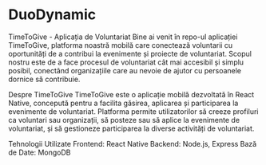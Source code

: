 # DuoDynamic
TimeToGive - Aplicația de Voluntariat
Bine ai venit în repo-ul aplicației TimeToGive, platforma noastră mobilă care conectează voluntarii cu oportunități de a contribui la evenimente și proiecte de voluntariat. Scopul nostru este de a face procesul de voluntariat cât mai accesibil și simplu posibil, conectând organizațiile care au nevoie de ajutor cu persoanele dornice să contribuie.

Despre TimeToGive
TimeToGive este o aplicație mobilă dezvoltată în React Native, concepută pentru a facilita găsirea, aplicarea și participarea la evenimente de voluntariat. Platforma permite utilizatorilor să creeze profiluri ca voluntari sau organizații, să posteze sau să aplice la evenimente de voluntariat, și să gestioneze participarea la diverse activități de voluntariat.

Tehnologii Utilizate
Frontend: React Native
Backend: Node.js, Express
Bază de Date: MongoDB
